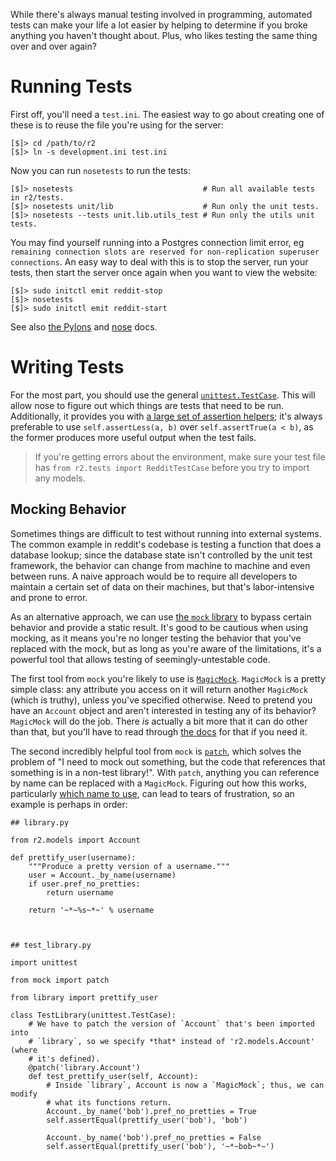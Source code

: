While there's always manual testing involved in programming, automated tests can make your life a lot easier by helping to determine if you broke anything you haven't thought about.  Plus, who likes testing the same thing over and over again?

# Running Tests

First off, you'll need a `test.ini`.  The easiest way to go about creating one of these is to reuse the file you're using for the server:

    [$]> cd /path/to/r2
    [$]> ln -s development.ini test.ini

Now you can run `nosetests` to run the tests:

    [$]> nosetests                             # Run all available tests in r2/tests.
    [$]> nosetests unit/lib                    # Run only the unit tests.
    [$]> nosetests --tests unit.lib.utils_test # Run only the utils unit tests.

You may find yourself running into a Postgres connection limit error, eg `remaining connection slots are reserved for non-replication superuser connections`.  An easy way to deal with this is to stop the server, run your tests, then start the server once again when you want to view the website:

    [$]> sudo initctl emit reddit-stop
    [$]> nosetests
    [$]> sudo initctl emit reddit-start

See also [the Pylons](http://docs.pylonsproject.org/projects/pylons-webframework/en/v0.9.7/testing.html) and [nose](http://nose.readthedocs.org/en/latest/) docs.

# Writing Tests

For the most part, you should use the general [`unittest.TestCase`](https://docs.python.org/2/library/unittest.html#unittest.TestCase).  This will allow nose to figure out which things are tests that need to be run.  Additionally, it provides you with [a large set of assertion helpers](https://docs.python.org/2/library/unittest.html#unittest.TestCase.assertEqual); it's always preferable to use `self.assertLess(a, b)` over `self.assertTrue(a < b)`, as the former produces more useful output when the test fails.

> If you're getting errors about the environment, make sure your test file has `from r2.tests import RedditTestCase` before you try to import any models.

## Mocking Behavior

Sometimes things are difficult to test without running into external systems.  The common example in reddit's codebase is testing a function that does a database lookup; since the database state isn't controlled by the unit test framework, the behavior can change from machine to machine and even between runs.  A naive approach would be to require all developers to maintain a certain set of data on their machines, but that's labor-intensive and prone to error.

As an alternative approach, we can use [the `mock` library](https://docs.python.org/dev/library/unittest.mock.html) to bypass certain behavior and provide a static result.  It's good to be cautious when using mocking, as it means you're no longer testing the behavior that you've replaced with the mock, but as long as you're aware of the limitations, it's a powerful tool that allows testing of seemingly-untestable code.

The first tool from `mock` you're likely to use is [`MagicMock`](https://docs.python.org/dev/library/unittest.mock.html#unittest.mock.MagicMock).  `MagicMock` is a pretty simple class: any attribute you access on it will return another `MagicMock` (which is truthy), unless you've specified otherwise.  Need to pretend you have an `Account` object and aren't interested in testing any of its behavior?  `MagicMock` will do the job.  There *is* actually a bit more that it can do other than that, but you'll have to read through [the docs](https://docs.python.org/dev/library/unittest.mock.html#unittest.mock.Mock) for that if you need it.

The second incredibly helpful tool from `mock` is [`patch`](https://docs.python.org/dev/library/unittest.mock.html#unittest.mock.patch), which solves the problem of "I need to mock out something, but the code that references that something is in a non-test library!".  With `patch`, anything you can reference by name can be replaced with a `MagicMock`.  Figuring out how this works, particularly [which name to use](https://docs.python.org/dev/library/unittest.mock.html#where-to-patch), can lead to tears of frustration, so an example is perhaps in order:

    ## library.py

    from r2.models import Account

    def prettify_user(username):
        """Produce a pretty version of a username."""
        user = Account._by_name(username)
        if user.pref_no_pretties:
            return username

        return '~*~%s~*~' % username



    ## test_library.py

    import unittest

    from mock import patch

    from library import prettify_user

    class TestLibrary(unittest.TestCase):
        # We have to patch the version of `Account` that's been imported into
        # `library`, so we specify *that* instead of 'r2.models.Account' (where
        # it's defined).
        @patch('library.Account')
        def test_prettify_user(self, Account):
            # Inside `library`, Account is now a `MagicMock`; thus, we can modify
            # what its functions return.
            Account._by_name('bob').pref_no_pretties = True
            self.assertEqual(prettify_user('bob'), 'bob')

            Account._by_name('bob').pref_no_pretties = False
            self.assertEqual(prettify_user('bob'), '~*~bob~*~')